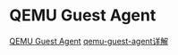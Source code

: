 # QEMU Guest Agent

[QEMU Guest Agent](https://www.qemu.org/docs/master/interop/qemu-ga.html)
[qemu-guest-agent详解](https://www.cnblogs.com/liufarui/p/13144343.html)
